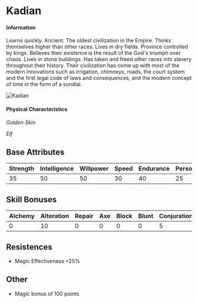 # Kadian

#### Information

Learns quickly. Ancient. The oldest civilization in the Empire. Thinks themselves higher than other races. Lives in dry fields. Province controlled by kings. Believes their existence is the result of the God's triumph over chaos. Lives in stone buildings. Has taken and freed other races into slavery throughout their history. Their civilization has come up with most of the modern innovations such as irrigation, chimneys, roads, the court system and the first legal code of laws and consequences, and the modern concept of time in the form of a sundial.


![Kadian](../../images/Kadian.png)

#### Physical Characteristics

*Golden Skin*

*Elf*
## Base Attributes

| Strength  | Intelligence | Willpower  | Speed  | Endurance  | Personality  | Luck  |
|------     |------        |------      |------  |------      |------        |------ |
| 35        | 50           | 50         | 30     | 40         | 25           | 50    |

## Skill Bonuses

| Alchemy  | Alteration | Repair  | Axe  | Block  | Blunt  | Conjuration  | Destruction  |
|------    |------      |------   |------|------  |------  |------        |------        |
| 0        | 10         | 0       | 0    | 0      | 0      | 5            | 10           |

## Resistences
 - Magic Effectiveness +25%

## Other
- Magic bonus of 100 points
